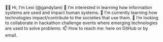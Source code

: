 👋🏾 Hi, I’m Lexi (@gandylam)
👀 I’m interested in learning how information systems are used and impact human systems.
🌱 I’m currently learning how technologies impact/contribute to the societies that use them.
💞️ I’m looking to collaborate in hackathon challenge events where emerging technologies are used to solve problems.
📫 How to reach me: here on GitHub or by email.
